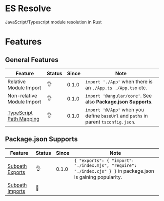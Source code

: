 # ES Resolve

JavaScript/Typescript module resolution in Rust

# Features

## General Features

| Feature | Status | Since  | Note |
|---|---|---|---|
| Relative Module Import | 👌 | 0.1.0 | `import './App'` when there is an `./App.ts ./App.tsx` etc.
| Non-relative Module Import | 👌 | 0.1.0 | `import '@angular/core'`. See also **Package.json Supports**.
| [TypeScript Path Mapping](https://www.typescriptlang.org/docs/handbook/module-resolution.html#path-mapping) | 👌 | 0.1.0 | `import '@/App'` when you define `baseUrl` and `paths` in parent `tsconfig.json`.

## Package.json Supports

| Feature | Status | Since  | Note |
|---|---|---|---|
| [Subpath Exports](https://nodejs.org/api/packages.html#subpath-exports) | 👌 | 0.1.0 | `{ "exports": { "import": "./index.mjs", "require": "./index.cjs" } }` in package.json is gaining popularity.
| [Subpath Imports](https://nodejs.org/api/packages.html#subpath-imports) | 👷 |  | 

